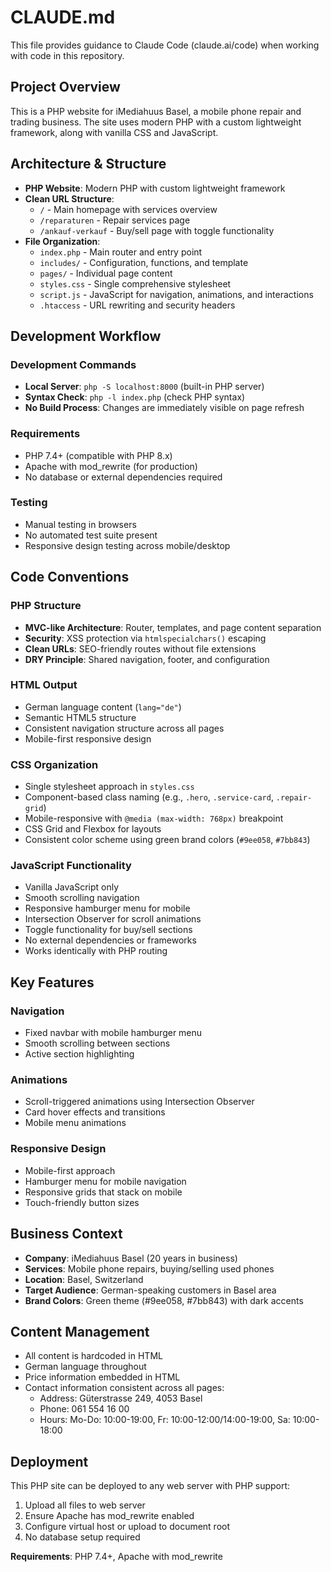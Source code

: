 # CLAUDE.md

This file provides guidance to Claude Code (claude.ai/code) when working with code in this repository.

## Project Overview

This is a PHP website for iMediahuus Basel, a mobile phone repair and trading business. The site uses modern PHP with a custom lightweight framework, along with vanilla CSS and JavaScript.

## Architecture & Structure

- **PHP Website**: Modern PHP with custom lightweight framework
- **Clean URL Structure**: 
  - `/` - Main homepage with services overview
  - `/reparaturen` - Repair services page
  - `/ankauf-verkauf` - Buy/sell page with toggle functionality
- **File Organization**:
  - `index.php` - Main router and entry point
  - `includes/` - Configuration, functions, and template
  - `pages/` - Individual page content
  - `styles.css` - Single comprehensive stylesheet
  - `script.js` - JavaScript for navigation, animations, and interactions
  - `.htaccess` - URL rewriting and security headers

## Development Workflow

### Development Commands
- **Local Server**: `php -S localhost:8000` (built-in PHP server)
- **Syntax Check**: `php -l index.php` (check PHP syntax)
- **No Build Process**: Changes are immediately visible on page refresh

### Requirements
- PHP 7.4+ (compatible with PHP 8.x)
- Apache with mod_rewrite (for production)
- No database or external dependencies required

### Testing
- Manual testing in browsers
- No automated test suite present
- Responsive design testing across mobile/desktop

## Code Conventions

### PHP Structure
- **MVC-like Architecture**: Router, templates, and page content separation
- **Security**: XSS protection via `htmlspecialchars()` escaping
- **Clean URLs**: SEO-friendly routes without file extensions
- **DRY Principle**: Shared navigation, footer, and configuration

### HTML Output
- German language content (`lang="de"`)
- Semantic HTML5 structure
- Consistent navigation structure across all pages
- Mobile-first responsive design

### CSS Organization
- Single stylesheet approach in `styles.css`
- Component-based class naming (e.g., `.hero`, `.service-card`, `.repair-grid`)
- Mobile-responsive with `@media (max-width: 768px)` breakpoint
- CSS Grid and Flexbox for layouts
- Consistent color scheme using green brand colors (`#9ee058`, `#7bb843`)

### JavaScript Functionality
- Vanilla JavaScript only
- Smooth scrolling navigation
- Responsive hamburger menu for mobile
- Intersection Observer for scroll animations
- Toggle functionality for buy/sell sections
- No external dependencies or frameworks
- Works identically with PHP routing

## Key Features

### Navigation
- Fixed navbar with mobile hamburger menu
- Smooth scrolling between sections
- Active section highlighting

### Animations
- Scroll-triggered animations using Intersection Observer
- Card hover effects and transitions
- Mobile menu animations

### Responsive Design
- Mobile-first approach
- Hamburger menu for mobile navigation
- Responsive grids that stack on mobile
- Touch-friendly button sizes

## Business Context

- **Company**: iMediahuus Basel (20 years in business)
- **Services**: Mobile phone repairs, buying/selling used phones
- **Location**: Basel, Switzerland
- **Target Audience**: German-speaking customers in Basel area
- **Brand Colors**: Green theme (#9ee058, #7bb843) with dark accents

## Content Management

- All content is hardcoded in HTML
- German language throughout
- Price information embedded in HTML
- Contact information consistent across all pages:
  - Address: Güterstrasse 249, 4053 Basel
  - Phone: 061 554 16 00
  - Hours: Mo-Do: 10:00-19:00, Fr: 10:00-12:00/14:00-19:00, Sa: 10:00-18:00

## Deployment

This PHP site can be deployed to any web server with PHP support:

1. Upload all files to web server
2. Ensure Apache has mod_rewrite enabled
3. Configure virtual host or upload to document root
4. No database setup required

**Requirements**: PHP 7.4+, Apache with mod_rewrite